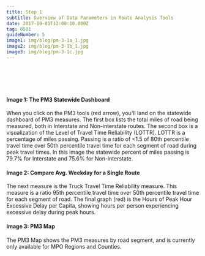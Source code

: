 ```yaml
---
title: Step 1
subtitle: Overview of Data Parameters in Route Analysis Tools
date: 2017-10-01T12:00:10.000Z
tag: 0501
guideNumber: 5
image1: img/blog/pm-3-1a_1.jpg
image2: img/blog/pm-3-1b_1.jpg
image3: img/blog/pm-3-1c.jpg
---
```


# &nbsp; 
#### Image 1: The PM3 Statewide Dashboard
When you click on the PM3 tools (red arrow), you'll land on the statewide dashboard of PM3 measures. The first box lists the total miles of road being measured, both in Interstate and Non-interstate routes. The second box is a visualization of the Level of Travel Time Reliability (LOTTR). LOTTR is a percentage of miles passing. Passing is a ratio of <1.5 of 80th percentile travel time over 50th percentile travel time for each segment of road during peak travel times. In this image the statewide percent of miles passing is 79.7% for Interstate and 75.6% for Non-interstate.

#### Image 2: Compare Avg. Weekday for a Single Route
The next measure is the Truck Travel Time Reliability measure. This measure is a ratio 95th percentile travel time over 50th percentile travel time for each segment of road. The final graph (red) is the  Hours of Peak Hour Excessive Delay per Capita, showing hours per person experiencing excessive delay during peak hours.

#### Image 3: PM3 Map
The PM3 Map shows the PM3 measures by road segment, and is currently only available for MPO Regions and Counties.